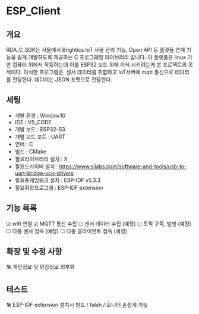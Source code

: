 # ESP_Client

## 개요
RDA_C_SDK는 사물에서 Brightics IoT 사물 관리 기능, Open API 등 플랫폼 연계 기능을 쉽게 개발하도록 제공하는 C 프로그래밍 라이브러리 입니다.
이 플랫폼은 linux 기반 컴퓨터 위에서 작동하는데 이를 ESP32 보드 위에 이식 시키려는게 본 프로젝트의 목적이다.
이식한 프로그램은, 센서 데이터를 취합하고 IoT서버에 mqtt 통신으로 데이터를 전달한다.
데이터는 JSON 포맷으로 전달한다.

## 세팅
- 개발 환경 : Window10
- IDE : VS_CODE
- 개발 보드 : ESP32-S3
- 개발 보드 포트 : UART
- 언어 : C
- 빌드 : CMake
- 필요라이브러리 설치 : X
- 필요드라이버 설치 : https://www.silabs.com/software-and-tools/usb-to-uart-bridge-vcp-drivers
- 필요프레임워크 설치 : ESP-IDF v5.3.3
- 필요확장프로그램 : ESP-IDF extension

## 기능 목록
☑ wifi 연결
☑ MQTT 통신 수립
☐ 센서 데이터 수집 (예정)
☐ 토픽 구독, 발행 (예정)
☐ 다중 센서 접속 (예정)
☐ 다중 클라이언트 접속 (예정)

## 확장 및 수정 사항
🛠️ 개인정보 및 민감정보 외부화

## 테스트
🛠️ ESP-IDF extension 설치시 빌드 / falsh / 모니터 손쉽게 가능
